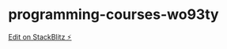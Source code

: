 # programming-courses-wo93ty

[Edit on StackBlitz ⚡️](https://stackblitz.com/edit/programming-courses-wo93ty)